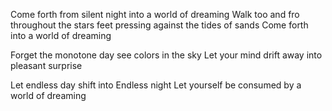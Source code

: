 Come forth from silent night
into a world of dreaming
Walk too and fro throughout the stars
feet pressing against the tides of sands
Come forth into a world of dreaming

Forget the monotone day
see colors in the sky
Let your mind drift away
into pleasant surprise

Let endless day shift into
Endless night
Let yourself be consumed by
a world of dreaming

